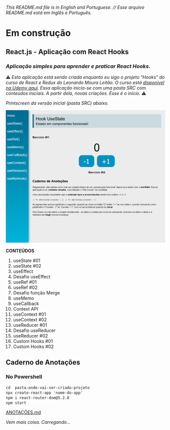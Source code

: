 _This README.md file is in English and Portuguese. // Esse arquivo README.md está em Inglês e Português._

# Em construção

## React.js - Aplicação com React Hooks

###  _Aplicação simples para aprender e praticar **React Hooks**._


 ⚠️ _Esta aplicação está sendo criada enquanto eu sigo o projeto "Hooks" do curso de React e Redux do Leonardo Moura Leitão. O curso está [disponível na Udemy aqui](https://www.udemy.com/course/react-redux-pt/). Essa aplicação inicia-se com uma pasta SRC com conteúdos iniciais. A partir dela, novas criações. Esse é o início._  ⚠️

  _Printscreen da versão inicial (pasta SRC) abaixo._

![hooks app](hooks.png)

 **CONTEÚDOS**

 1. useState #01
 2. useState #02
 3. useEffect
 4. Desafio useEffect
 5. useRef #01
 6. useRef #02
 7. Desafio função Merge
 8. useMemo
 9. useCallback
 10. Context API
 11. useContext #01
 12. useContext #02
 13. useReducer #01
 14. Desafio useReducer
 15. useReducer #02
 16. Custom Hooks #01
 17. Custom Hooks #02

## Caderno de Anotações

### No Powershell

```
cd  pasta-onde-vai-ser-criado-projeto
npx create-react-app 'nome-do-app'
npm i react-router-dom@5.2.0
npm start
```
[ANOTAÇÕES.md](https://github.com/barbaracalderon/react-hooks/blob/master/NOTES.md)

_Vem mais coisa. Carregando..._